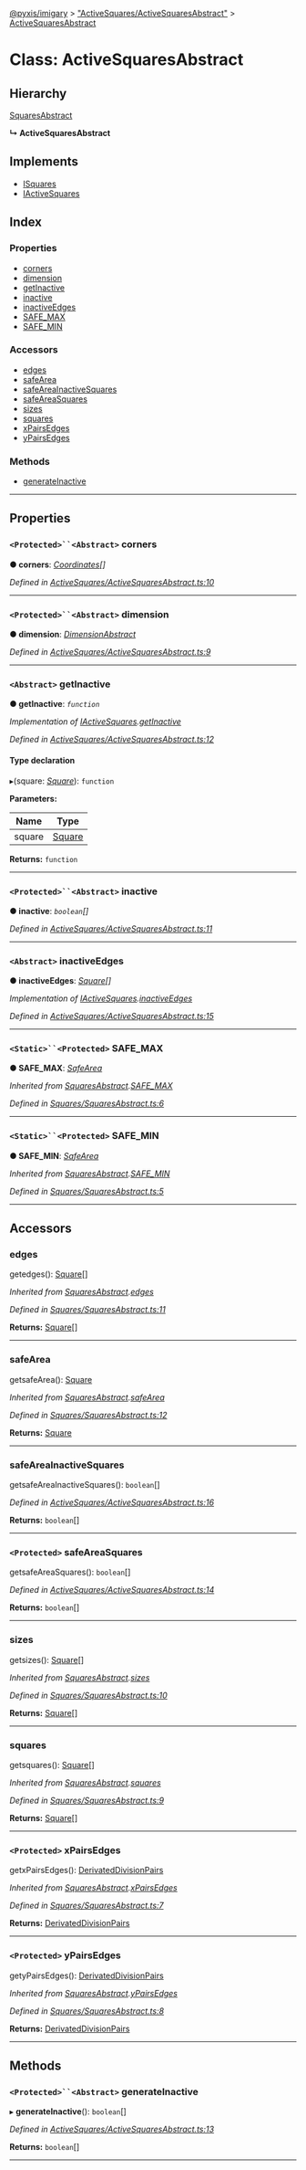 [@pyxis/imigary](../README.md) > ["ActiveSquares/ActiveSquaresAbstract"](../modules/_activesquares_activesquaresabstract_.md) > [ActiveSquaresAbstract](../classes/_activesquares_activesquaresabstract_.activesquaresabstract.md)

# Class: ActiveSquaresAbstract

## Hierarchy

 [SquaresAbstract](_squares_squaresabstract_.squaresabstract.md)

**↳ ActiveSquaresAbstract**

## Implements

* [ISquares](../interfaces/_squares_types_.isquares.md)
* [IActiveSquares](../interfaces/_activesquares_types_.iactivesquares.md)

## Index

### Properties

* [corners](_activesquares_activesquaresabstract_.activesquaresabstract.md#corners)
* [dimension](_activesquares_activesquaresabstract_.activesquaresabstract.md#dimension)
* [getInactive](_activesquares_activesquaresabstract_.activesquaresabstract.md#getinactive)
* [inactive](_activesquares_activesquaresabstract_.activesquaresabstract.md#inactive)
* [inactiveEdges](_activesquares_activesquaresabstract_.activesquaresabstract.md#inactiveedges)
* [SAFE_MAX](_activesquares_activesquaresabstract_.activesquaresabstract.md#safe_max)
* [SAFE_MIN](_activesquares_activesquaresabstract_.activesquaresabstract.md#safe_min)

### Accessors

* [edges](_activesquares_activesquaresabstract_.activesquaresabstract.md#edges)
* [safeArea](_activesquares_activesquaresabstract_.activesquaresabstract.md#safearea)
* [safeAreaInactiveSquares](_activesquares_activesquaresabstract_.activesquaresabstract.md#safeareainactivesquares)
* [safeAreaSquares](_activesquares_activesquaresabstract_.activesquaresabstract.md#safeareasquares)
* [sizes](_activesquares_activesquaresabstract_.activesquaresabstract.md#sizes)
* [squares](_activesquares_activesquaresabstract_.activesquaresabstract.md#squares)
* [xPairsEdges](_activesquares_activesquaresabstract_.activesquaresabstract.md#xpairsedges)
* [yPairsEdges](_activesquares_activesquaresabstract_.activesquaresabstract.md#ypairsedges)

### Methods

* [generateInactive](_activesquares_activesquaresabstract_.activesquaresabstract.md#generateinactive)

---

## Properties

<a id="corners"></a>

### `<Protected>``<Abstract>` corners

**● corners**: *[Coordinates](../modules/_squares_types_.md#coordinates)[]*

*Defined in [ActiveSquares/ActiveSquaresAbstract.ts:10](https://github.com/creaux/pyxis/blob/10b280f/packages/imigary/src/ActiveSquares/ActiveSquaresAbstract.ts#L10)*

___
<a id="dimension"></a>

### `<Protected>``<Abstract>` dimension

**● dimension**: *[DimensionAbstract](_dimension_dimensionabstract_.dimensionabstract.md)*

*Defined in [ActiveSquares/ActiveSquaresAbstract.ts:9](https://github.com/creaux/pyxis/blob/10b280f/packages/imigary/src/ActiveSquares/ActiveSquaresAbstract.ts#L9)*

___
<a id="getinactive"></a>

### `<Abstract>` getInactive

**● getInactive**: *`function`*

*Implementation of [IActiveSquares](../interfaces/_activesquares_types_.iactivesquares.md).[getInactive](../interfaces/_activesquares_types_.iactivesquares.md#getinactive)*

*Defined in [ActiveSquares/ActiveSquaresAbstract.ts:12](https://github.com/creaux/pyxis/blob/10b280f/packages/imigary/src/ActiveSquares/ActiveSquaresAbstract.ts#L12)*

#### Type declaration
▸(square: *[Square](../modules/_squares_types_.md#square)*): `function`

**Parameters:**

| Name | Type |
| ------ | ------ |
| square | [Square](../modules/_squares_types_.md#square) |

**Returns:** `function`

___
<a id="inactive"></a>

### `<Protected>``<Abstract>` inactive

**● inactive**: *`boolean`[]*

*Defined in [ActiveSquares/ActiveSquaresAbstract.ts:11](https://github.com/creaux/pyxis/blob/10b280f/packages/imigary/src/ActiveSquares/ActiveSquaresAbstract.ts#L11)*

___
<a id="inactiveedges"></a>

### `<Abstract>` inactiveEdges

**● inactiveEdges**: *[Square](../modules/_squares_types_.md#square)[]*

*Implementation of [IActiveSquares](../interfaces/_activesquares_types_.iactivesquares.md).[inactiveEdges](../interfaces/_activesquares_types_.iactivesquares.md#inactiveedges)*

*Defined in [ActiveSquares/ActiveSquaresAbstract.ts:15](https://github.com/creaux/pyxis/blob/10b280f/packages/imigary/src/ActiveSquares/ActiveSquaresAbstract.ts#L15)*

___
<a id="safe_max"></a>

### `<Static>``<Protected>` SAFE_MAX

**● SAFE_MAX**: *[SafeArea](../enums/_squares_types_.safearea.md)*

*Inherited from [SquaresAbstract](_squares_squaresabstract_.squaresabstract.md).[SAFE_MAX](_squares_squaresabstract_.squaresabstract.md#safe_max)*

*Defined in [Squares/SquaresAbstract.ts:6](https://github.com/creaux/pyxis/blob/10b280f/packages/imigary/src/Squares/SquaresAbstract.ts#L6)*

___
<a id="safe_min"></a>

### `<Static>``<Protected>` SAFE_MIN

**● SAFE_MIN**: *[SafeArea](../enums/_squares_types_.safearea.md)*

*Inherited from [SquaresAbstract](_squares_squaresabstract_.squaresabstract.md).[SAFE_MIN](_squares_squaresabstract_.squaresabstract.md#safe_min)*

*Defined in [Squares/SquaresAbstract.ts:5](https://github.com/creaux/pyxis/blob/10b280f/packages/imigary/src/Squares/SquaresAbstract.ts#L5)*

___

## Accessors

<a id="edges"></a>

###  edges

getedges(): [Square](../modules/_squares_types_.md#square)[]

*Inherited from [SquaresAbstract](_squares_squaresabstract_.squaresabstract.md).[edges](_squares_squaresabstract_.squaresabstract.md#edges)*

*Defined in [Squares/SquaresAbstract.ts:11](https://github.com/creaux/pyxis/blob/10b280f/packages/imigary/src/Squares/SquaresAbstract.ts#L11)*

**Returns:** [Square](../modules/_squares_types_.md#square)[]

___
<a id="safearea"></a>

###  safeArea

getsafeArea(): [Square](../modules/_squares_types_.md#square)

*Inherited from [SquaresAbstract](_squares_squaresabstract_.squaresabstract.md).[safeArea](_squares_squaresabstract_.squaresabstract.md#safearea)*

*Defined in [Squares/SquaresAbstract.ts:12](https://github.com/creaux/pyxis/blob/10b280f/packages/imigary/src/Squares/SquaresAbstract.ts#L12)*

**Returns:** [Square](../modules/_squares_types_.md#square)

___
<a id="safeareainactivesquares"></a>

###  safeAreaInactiveSquares

getsafeAreaInactiveSquares(): `boolean`[]

*Defined in [ActiveSquares/ActiveSquaresAbstract.ts:16](https://github.com/creaux/pyxis/blob/10b280f/packages/imigary/src/ActiveSquares/ActiveSquaresAbstract.ts#L16)*

**Returns:** `boolean`[]

___
<a id="safeareasquares"></a>

### `<Protected>` safeAreaSquares

getsafeAreaSquares(): `boolean`[]

*Defined in [ActiveSquares/ActiveSquaresAbstract.ts:14](https://github.com/creaux/pyxis/blob/10b280f/packages/imigary/src/ActiveSquares/ActiveSquaresAbstract.ts#L14)*

**Returns:** `boolean`[]

___
<a id="sizes"></a>

###  sizes

getsizes(): [Square](../modules/_squares_types_.md#square)[]

*Inherited from [SquaresAbstract](_squares_squaresabstract_.squaresabstract.md).[sizes](_squares_squaresabstract_.squaresabstract.md#sizes)*

*Defined in [Squares/SquaresAbstract.ts:10](https://github.com/creaux/pyxis/blob/10b280f/packages/imigary/src/Squares/SquaresAbstract.ts#L10)*

**Returns:** [Square](../modules/_squares_types_.md#square)[]

___
<a id="squares"></a>

###  squares

getsquares(): [Square](../modules/_squares_types_.md#square)[]

*Inherited from [SquaresAbstract](_squares_squaresabstract_.squaresabstract.md).[squares](_squares_squaresabstract_.squaresabstract.md#squares)*

*Defined in [Squares/SquaresAbstract.ts:9](https://github.com/creaux/pyxis/blob/10b280f/packages/imigary/src/Squares/SquaresAbstract.ts#L9)*

**Returns:** [Square](../modules/_squares_types_.md#square)[]

___
<a id="xpairsedges"></a>

### `<Protected>` xPairsEdges

getxPairsEdges(): [DerivatedDivisionPairs](../modules/_division_types_.md#derivateddivisionpairs)

*Inherited from [SquaresAbstract](_squares_squaresabstract_.squaresabstract.md).[xPairsEdges](_squares_squaresabstract_.squaresabstract.md#xpairsedges)*

*Defined in [Squares/SquaresAbstract.ts:7](https://github.com/creaux/pyxis/blob/10b280f/packages/imigary/src/Squares/SquaresAbstract.ts#L7)*

**Returns:** [DerivatedDivisionPairs](../modules/_division_types_.md#derivateddivisionpairs)

___
<a id="ypairsedges"></a>

### `<Protected>` yPairsEdges

getyPairsEdges(): [DerivatedDivisionPairs](../modules/_division_types_.md#derivateddivisionpairs)

*Inherited from [SquaresAbstract](_squares_squaresabstract_.squaresabstract.md).[yPairsEdges](_squares_squaresabstract_.squaresabstract.md#ypairsedges)*

*Defined in [Squares/SquaresAbstract.ts:8](https://github.com/creaux/pyxis/blob/10b280f/packages/imigary/src/Squares/SquaresAbstract.ts#L8)*

**Returns:** [DerivatedDivisionPairs](../modules/_division_types_.md#derivateddivisionpairs)

___

## Methods

<a id="generateinactive"></a>

### `<Protected>``<Abstract>` generateInactive

▸ **generateInactive**(): `boolean`[]

*Defined in [ActiveSquares/ActiveSquaresAbstract.ts:13](https://github.com/creaux/pyxis/blob/10b280f/packages/imigary/src/ActiveSquares/ActiveSquaresAbstract.ts#L13)*

**Returns:** `boolean`[]

___

